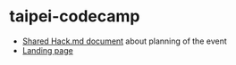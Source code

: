 # taipei-codecamp

* [Shared Hack.md document](https://hackmd.io/s/rkjBL-mGb) about planning of the event
* [Landing page](http://wizardamigos.com/chapter-taipei/)
